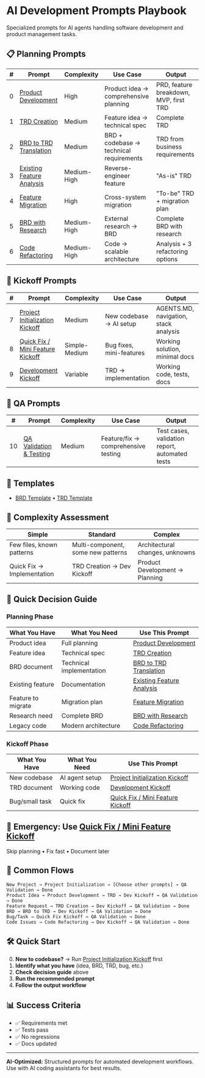 # AI Development Prompts Playbook

Specialized prompts for AI agents handling software development and product management tasks.

## 📋 Planning Prompts

| # | Prompt | Complexity | Use Case | Output |
|---|--------|------------|----------|---------|
| 0 | [Product Development](planning/product-development-prompt.md) | High | Product idea → comprehensive planning | PRD, feature breakdown, MVP, first TRD |
| 1 | [TRD Creation](planning/trd-creation-prompt.md) | Medium | Feature idea → technical spec | Complete TRD |
| 2 | [BRD to TRD Translation](planning/brd-to-trd-translation-prompt.md) | Medium | BRD + codebase → technical requirements | TRD from business requirements |
| 3 | [Existing Feature Analysis](planning/existing-feature-analysis-prompt.md) | Medium-High | Reverse-engineer feature | "As-is" TRD |
| 4 | [Feature Migration](planning/feature-migration-prompt.md) | High | Cross-system migration | "To-be" TRD + migration plan |
| 5 | [BRD with Research](planning/brd-creation-with-research-prompt.md) | Medium-High | External research → BRD | Complete BRD with research |
| 6 | [Code Refactoring](planning/code-refactoring-prompt.md) | Medium-High | Code → scalable architecture | Analysis + 3 refactoring options |

## 🚀 Kickoff Prompts

| # | Prompt | Complexity | Use Case | Output |
|---|--------|------------|----------|---------|
| 7 | [Project Initialization Kickoff](kickoff/project-initialization-kickoff-prompt.md) | Medium | New codebase → AI setup | AGENTS.MD, navigation, stack analysis |
| 8 | [Quick Fix / Mini Feature Kickoff](kickoff/quick-fix-kickoff-prompt.md) | Simple-Medium | Bug fixes, mini-features | Working solution, minimal docs |
| 9 | [Development Kickoff](kickoff/development-kickoff-prompt.md) | Variable | TRD → implementation | Working code, tests, docs |

## 🧪 QA Prompts

| # | Prompt | Complexity | Use Case | Output |
|---|--------|------------|----------|---------|
| 10 | [QA Validation & Testing](qa/qa-validation-prompt.md) | Medium | Feature/fix → comprehensive testing | Test cases, validation report, automated tests |

## 📝 Templates
- [BRD Template](templates/brd-template.md) • [TRD Template](templates/trd-template.md)

## 🤖 Complexity Assessment
| Simple | Standard | Complex |
|--------|----------|---------|
| Few files, known patterns | Multi-component, some new patterns | Architectural changes, unknowns |
| Quick Fix → Implementation | TRD Creation → Dev Kickoff | Product Development → Planning |

## 🎯 Quick Decision Guide

### Planning Phase
| What You Have | What You Need | Use This Prompt |
|---------------|---------------|-----------------|
| Product idea | Full planning | [Product Development](planning/product-development-prompt.md) |
| Feature idea | Technical spec | [TRD Creation](planning/trd-creation-prompt.md) |
| BRD document | Technical implementation | [BRD to TRD Translation](planning/brd-to-trd-translation-prompt.md) |
| Existing feature | Documentation | [Existing Feature Analysis](planning/existing-feature-analysis-prompt.md) |
| Feature to migrate | Migration plan | [Feature Migration](planning/feature-migration-prompt.md) |
| Research need | Complete BRD | [BRD with Research](planning/brd-creation-with-research-prompt.md) |
| Legacy code | Modern architecture | [Code Refactoring](planning/code-refactoring-prompt.md) |

### Kickoff Phase
| What You Have | What You Need | Use This Prompt |
|---------------|---------------|-----------------|
| New codebase | AI agent setup | [Project Initialization Kickoff](kickoff/project-initialization-kickoff-prompt.md) |
| TRD document | Working code | [Development Kickoff](kickoff/development-kickoff-prompt.md) |
| Bug/small task | Quick fix | [Quick Fix / Mini Feature Kickoff](kickoff/quick-fix-kickoff-prompt.md) |

## 🚨 Emergency: Use [Quick Fix / Mini Feature Kickoff](kickoff/quick-fix-kickoff-prompt.md)
Skip planning • Fix fast • Document later

## 🔄 Common Flows
```
New Project → Project Initialization → [Choose other prompts] → QA Validation → Done
Product Idea → Product Development → TRD → Dev Kickoff → QA Validation → Done
Feature Request → TRD Creation → Dev Kickoff → QA Validation → Done  
BRD → BRD to TRD → Dev Kickoff → QA Validation → Done
Bug/Task → Quick Fix Kickoff → QA Validation → Done
Code Issues → Code Refactoring → Dev Kickoff → QA Validation → Done
```

## 🛠️ Quick Start
0. **New to codebase?** → Run [Project Initialization Kickoff](kickoff/project-initialization-kickoff-prompt.md) first
1. **Identify what you have** (idea, BRD, TRD, bug, etc.)
2. **Check decision guide** above
3. **Run the recommended prompt**
4. **Follow the output workflow**

## 📊 Success Criteria
- ✅ Requirements met
- ✅ Tests pass  
- ✅ No regressions
- ✅ Docs updated

---
**AI-Optimized:** Structured prompts for automated development workflows. Use with AI coding assistants for best results.


